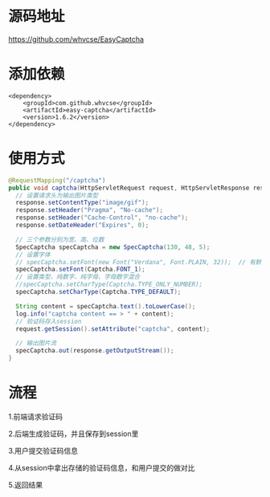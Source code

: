 # 源码地址
https://github.com/whvcse/EasyCaptcha
# 添加依赖

```
<dependency>
    <groupId>com.github.whvcse</groupId>
    <artifactId>easy-captcha</artifactId>
    <version>1.6.2</version>
</dependency>
```

# 使用方式
```java
@RequestMapping("/captcha")
public void captcha(HttpServletRequest request, HttpServletResponse response) throws Exception {
  // 设置请求头为输出图片类型
  response.setContentType("image/gif");
  response.setHeader("Pragma", "No-cache");
  response.setHeader("Cache-Control", "no-cache");
  response.setDateHeader("Expires", 0);

  // 三个参数分别为宽、高、位数
  SpecCaptcha specCaptcha = new SpecCaptcha(130, 48, 5);
  // 设置字体
  // specCaptcha.setFont(new Font("Verdana", Font.PLAIN, 32));  // 有默认字体，可以不用设置
  specCaptcha.setFont(Captcha.FONT_1);
  // 设置类型，纯数字、纯字母、字母数字混合
  //specCaptcha.setCharType(Captcha.TYPE_ONLY_NUMBER);
  specCaptcha.setCharType(Captcha.TYPE_DEFAULT);

  String content = specCaptcha.text().toLowerCase();
  log.info("captcha content == > " + content);
  // 验证码存入session
  request.getSession().setAttribute("captcha", content);

  // 输出图片流
  specCaptcha.out(response.getOutputStream());
}
```

# 流程
1.前端请求验证码

2.后端生成验证码，并且保存到session里

3.用户提交验证码信息

4.从session中拿出存储的验证码信息，和用户提交的做对比

5.返回结果



​      

